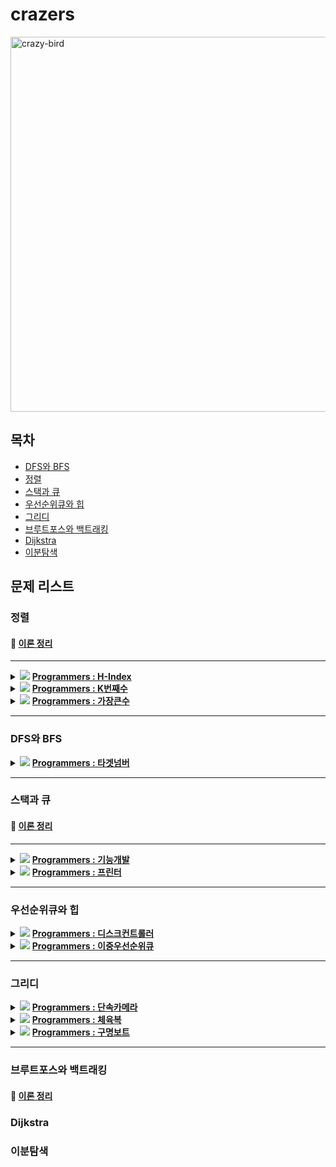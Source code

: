 # crazers
<img src="https://user-images.githubusercontent.com/22493971/163156603-b91402a9-7177-48cd-b702-9e5dec0ef5d5.png" alt="crazy-bird" width="600" />

## 목차

- [DFS와 BFS](#dfs와-bfs)
- [정렬](#정렬)
- [스택과 큐](#스택과-큐)
- [우선순위큐와 힙](#우선순위큐와-힙)
- [그리디](#그리디)
- [브루트포스와 백트래킹](#브루트포스와-백트래킹)
- [Dijkstra](#dijkstra)
- [이분탐색](#이분탐색)

## 문제 리스트

### 정렬

#### 📖 [이론 정리](/contents/정렬.md)
----

<details>
<summary>
  
   <img src="https://img.shields.io/badge/Level2-blue" />
   
   <a href="/problems/H-Index">
     <b>Programmers : H-Index</b>
  </a>
  
</summary>
<div markdown="1">
  
<br>
    
|[혁진](/problems/H-Index/혁진)|소령|혜은|서희|주희|
|--|--|--|--|--|

</div>
</details>

<details>
<summary>
  
   <img src="https://img.shields.io/badge/Level1-green" />
   
   <a href="/problems/K번째수">
     <b>Programmers : K번째수</b>
  </a>
  
</summary>
<div markdown="1">
  
<br>
    
|[혁진](/problems/K번째수/혁진)|[소령](/problems/K번째수/소령)|[혜은](/problems/K번째수/혜은)|[서희](/problems/K번째수/서희)|주희|
|--|--|--|--|--|

</div>
</details>


<details>
<summary>
  
   <img src="https://img.shields.io/badge/Level2-blue" />
   
   <a href="/problems/가장큰수">
     <b>Programmers : 가장큰수</b>
  </a>
  
</summary>
<div markdown="1">
  
<br>
    
|혁진|[소령](/problems/가장큰수/소령)|[혜은](/problems/가장큰수/혜은)|[서희](/problems/가장큰수/서희)|
|--|--|--|--|

</div>
</details>

-----


### DFS와 BFS

<details>
<summary>
  
   <img src="https://img.shields.io/badge/Level2-blue" />
   
   <a href="/problems/타겟넘버">
     <b>Programmers : 타겟넘버</b>
  </a>
  
</summary>
<div markdown="1">
    
<br>
    
|[혁진](/problems/타겟넘버/혁진)|소령|혜은|서희|주희|
|--|--|--|--|--|

</div>
</details>


-------

### 스택과 큐

#### 📖 [이론 정리](/contents/스택과큐.md)
---

<details>
<summary>
  
   <img src="https://img.shields.io/badge/Level2-blue" />
   
   <a href="/problems/기능개발">
     <b>Programmers : 기능개발</b>
  </a>
  
</summary>
<div markdown="1">
  
<br>
    
|[혁진](/problems/기능개발/혁진)|[소령](/problems/기능개발/소령)|[혜은](/problems/기능개발/혜은)|[서희](/problems/기능개발/서희)|[주희](/problems/기능개발/주희)|
|--|--|--|--|--|

</div>
</details>

<details>
<summary>
  
   <img src="https://img.shields.io/badge/Level2-blue" />
   
   <a href="/problems/프린터">
     <b>Programmers : 프린터</b>
  </a>
  
</summary>
<div markdown="1">
  
<br>
    
|[혁진](/problems/프린터/혁진)|[소령](/problems/프린터/소령)|[혜은](/problems/프린터/혜은)|[서희](/problems/프린터/서희)|주희|
|--|--|--|--|--|

</div>
</details>

---

### 우선순위큐와 힙

<details>
<summary>
  
   <img src="https://img.shields.io/badge/Level3-yellow" />
   
   <a href="/problems/디스크컨트롤러">
     <b>Programmers : 디스크컨트롤러</b>
  </a>
  
</summary>
<div markdown="1">
  
<br>
    
|[혁진](/problems/디스크컨트롤러/혁진)|소령|혜은|[서희](/problems/디스크컨트롤러/서희)|주희|
|--|--|--|--|--|

</div>
</details>

<details>
<summary>
  
   <img src="https://img.shields.io/badge/Level3-yellow" />
   
   <a href="/problems/이중우선순위큐">
     <b>Programmers : 이중우선순위큐</b>
  </a>
  
</summary>
<div markdown="1">
  
<br>
    
|[혁진](/problems/이중우선순위큐/혁진)|소령|[혜은](/problems/이중우선순위큐/혜은)|서희|주희|
|--|--|--|--|--|

</div>
</details>

---

### 그리디

<details>
<summary>
  
   <img src="https://img.shields.io/badge/Level3-yellow" />
   
   <a href="/problems/단속카메라">
     <b>Programmers : 단속카메라</b>
  </a>
  
</summary>
<div markdown="1">
  
<br>
    
|혁진|소령|혜은|[서희](/problems/단속카메라/서희)|주희|
|--|--|--|--|--|

</div>
</details>

<details>
<summary>
  
   <img src="https://img.shields.io/badge/Level1-green" />
   
   <a href="/problems/체육복">
     <b>Programmers : 체육복</b>
  </a>
  
</summary>
<div markdown="1">
  
<br>
    
|[혁진](/problems/체육복/혁진)|소령|혜은|서희|주희|
|--|--|--|--|--|

</div>
</details>

<details>
<summary>
  
   <img src="https://img.shields.io/badge/Level2-blue" />
   
   <a href="/problems/구명보트">
     <b>Programmers : 구명보트</b>
  </a>
  
</summary>
<div markdown="1">
  
<br>
    
|[혁진](/problems/구명보트/혁진)|소령|혜은|서희|주희|
|--|--|--|--|--|

</div>
</details>

---

### 브루트포스와 백트래킹
#### 📖 [이론 정리](/contents/백트래킹.md)


### Dijkstra

### 이분탐색

